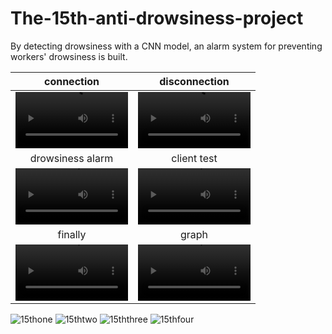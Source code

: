 # The-15th-anti-drowsiness-project
By detecting drowsiness with a CNN model, an alarm system for preventing workers' drowsiness is built.

connection | disconnection
:-: | :-:
<video src='https://user-images.githubusercontent.com/115389450/232941075-2737c127-4fc7-4275-8f46-1aa8534b1b46.mp4' width=180/> | <video src='https://user-images.githubusercontent.com/115389450/232941086-867953c9-1a1a-4e74-b1e5-2c4fd6e67c72.mp4' width=180/></video>
drowsiness alarm | client test
<video src='https://user-images.githubusercontent.com/115389450/232821423-18700401-f7c3-4cb8-b4da-557ec1f0854e.mp4' width=180/> | <video src='https://user-images.githubusercontent.com/115389450/232821643-81aae768-3344-4669-81e1-2cad7c0a503f.mp4' width=180/></video>
finally | graph
<video src='https://user-images.githubusercontent.com/115389450/232819011-21ec83e3-0839-4906-899d-137c08b5412b.mp4' width=180/></video> | <video src='https://user-images.githubusercontent.com/115389450/232821503-eccbaecc-d755-437a-bf41-7a0ef8d6d401.mp4' width=180/></video>

![15thone](https://user-images.githubusercontent.com/115389450/232813192-936b8e8a-18c6-4e66-9a42-5fabc4826c00.png)
![15thtwo](https://user-images.githubusercontent.com/115389450/232814940-f81d4efe-001b-4eef-9b0a-d4338cbaca07.png)
![15ththree](https://user-images.githubusercontent.com/115389450/232816212-b82aef1e-a18b-423c-82ef-543c2e9adc3b.png)
![15thfour](https://user-images.githubusercontent.com/115389450/232816830-9e8c1087-9910-4edc-91b7-b54aaf6d6453.png)
